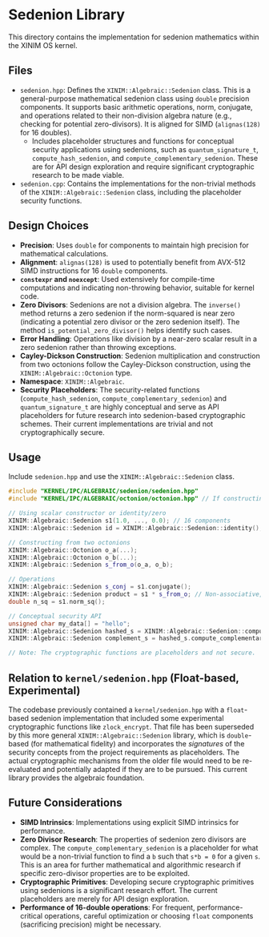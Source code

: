 # Sedenion Library

This directory contains the implementation for sedenion mathematics within the XINIM OS kernel.

## Files

*   `sedenion.hpp`: Defines the `XINIM::Algebraic::Sedenion` class. This is a general-purpose mathematical sedenion class using `double` precision components. It supports basic arithmetic operations, norm, conjugate, and operations related to their non-division algebra nature (e.g., checking for potential zero-divisors). It is aligned for SIMD (`alignas(128)` for 16 doubles).
    *   Includes placeholder structures and functions for conceptual security applications using sedenions, such as `quantum_signature_t`, `compute_hash_sedenion`, and `compute_complementary_sedenion`. These are for API design exploration and require significant cryptographic research to be made viable.
*   `sedenion.cpp`: Contains the implementations for the non-trivial methods of the `XINIM::Algebraic::Sedenion` class, including the placeholder security functions.

## Design Choices

*   **Precision**: Uses `double` for components to maintain high precision for mathematical calculations.
*   **Alignment**: `alignas(128)` is used to potentially benefit from AVX-512 SIMD instructions for 16 `double` components.
*   **`constexpr` and `noexcept`**: Used extensively for compile-time computations and indicating non-throwing behavior, suitable for kernel code.
*   **Zero Divisors**: Sedenions are not a division algebra. The `inverse()` method returns a zero sedenion if the norm-squared is near zero (indicating a potential zero divisor or the zero sedenion itself). The method `is_potential_zero_divisor()` helps identify such cases.
*   **Error Handling**: Operations like division by a near-zero scalar result in a zero sedenion rather than throwing exceptions.
*   **Cayley-Dickson Construction**: Sedenion multiplication and construction from two octonions follow the Cayley-Dickson construction, using the `XINIM::Algebraic::Octonion` type.
*   **Namespace**: `XINIM::Algebraic`.
*   **Security Placeholders**: The security-related functions (`compute_hash_sedenion`, `compute_complementary_sedenion`) and `quantum_signature_t` are highly conceptual and serve as API placeholders for future research into sedenion-based cryptographic schemes. Their current implementations are trivial and not cryptographically secure.

## Usage

Include `sedenion.hpp` and use the `XINIM::Algebraic::Sedenion` class.

```cpp
#include "KERNEL/IPC/ALGEBRAIC/sedenion/sedenion.hpp"
#include "KERNEL/IPC/ALGEBRAIC/octonion/octonion.hpp" // If constructing from octonions

// Using scalar constructor or identity/zero
XINIM::Algebraic::Sedenion s1(1.0, ..., 0.0); // 16 components
XINIM::Algebraic::Sedenion id = XINIM::Algebraic::Sedenion::identity();

// Constructing from two octonions
XINIM::Algebraic::Octonion o_a(...);
XINIM::Algebraic::Octonion o_b(...);
XINIM::Algebraic::Sedenion s_from_o(o_a, o_b);

// Operations
XINIM::Algebraic::Sedenion s_conj = s1.conjugate();
XINIM::Algebraic::Sedenion product = s1 * s_from_o; // Non-associative, has zero divisors
double n_sq = s1.norm_sq();

// Conceptual security API
unsigned char my_data[] = "hello";
XINIM::Algebraic::Sedenion hashed_s = XINIM::Algebraic::Sedenion::compute_hash_sedenion(my_data, sizeof(my_data));
XINIM::Algebraic::Sedenion complement_s = hashed_s.compute_complementary_sedenion();

// Note: The cryptographic functions are placeholders and not secure.
```

## Relation to `kernel/sedenion.hpp` (Float-based, Experimental)

The codebase previously contained a `kernel/sedenion.hpp` with a `float`-based sedenion implementation that included some experimental cryptographic functions like `zlock_encrypt`. That file has been superseded by this more general `XINIM::Algebraic::Sedenion` library, which is `double`-based (for mathematical fidelity) and incorporates the *signatures* of the security concepts from the project requirements as placeholders. The actual cryptographic mechanisms from the older file would need to be re-evaluated and potentially adapted if they are to be pursued. This current library provides the algebraic foundation.

## Future Considerations

*   **SIMD Intrinsics**: Implementations using explicit SIMD intrinsics for performance.
*   **Zero Divisor Research**: The properties of sedenion zero divisors are complex. The `compute_complementary_sedenion` is a placeholder for what would be a non-trivial function to find a `b` such that `s*b = 0` for a given `s`. This is an area for further mathematical and algorithmic research if specific zero-divisor properties are to be exploited.
*   **Cryptographic Primitives**: Developing secure cryptographic primitives using sedenions is a significant research effort. The current placeholders are merely for API design exploration.
*   **Performance of 16-double operations**: For frequent, performance-critical operations, careful optimization or choosing `float` components (sacrificing precision) might be necessary.
